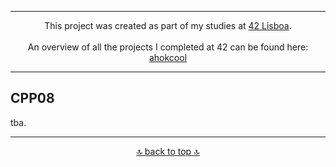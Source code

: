 <!-- ahokcool HEADER START-->
---
<div align="center">
This project was created as part of my studies at  <a href="https://www.42lisboa.com" target="_blank">42 Lisboa</a>.<br><br>
<a id="top"></a>
An overview of all the projects I completed at 42 can be found here: <a href="https://github.com/ahokcool/ahokcool/blob/main/README.md" target="_blank">ahokcool</a>
</div>

---
<!-- ahokcool HEADER END-->

## CPP08

tba.

<!-- ahokcool FOOTER-->
---
<p align="center">
  <a href="#top">🔝 back to top 🔝</a>
</p>
